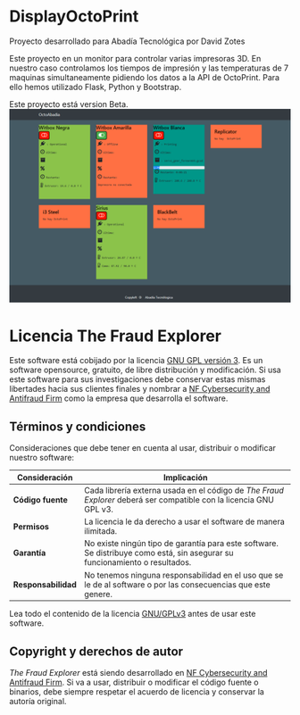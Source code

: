# DisplayOctoPrint
Proyecto desarrollado para Abadía Tecnológica por David Zotes

Este proyecto en un monitor para controlar varias impresoras 3D. En nuestro caso controlamos los tiempos de impresión y las temperaturas de 7 maquinas simultaneamente pidiendo los datos a la API de OctoPrint.
Para ello hemos utilizado Flask, Python y Bootstrap.

Este proyecto está version Beta.
![alt text](https://github.com/AbadiaTecnologica/DisplayOctoAbadia/blob/master/Monitor.PNG)



# Licencia The Fraud Explorer

Este software está cobijado por la licencia [GNU GPL versión 3](http://www.gnu.org/licenses/gpl-3.0.html). Es un software opensource, gratuito, de libre distribución y modificación. Si usa este software para sus investigaciones debe conservar estas mismas libertades hacia sus clientes finales y nombrar a [NF Cybersecurity and Antifraud Firm](https://www.nfsec.company) como la empresa que desarrolla el software.


## Términos y condiciones

Consideraciones que debe tener en cuenta al usar, distribuir o modificar nuestro software:

Consideración | Implicación
------------- | -----------
**Código fuente** | Cada librería externa usada en el código de _The Fraud Explorer_ deberá ser compatible con la licencia GNU GPL v3.
**Permisos** | La licencia le da derecho a usar el software de manera ilimitada.
**Garantía** | No existe ningún tipo de garantía para este software. Se distribuye como está, sin asegurar su funcionamiento o resultados.
**Responsabilidad** | No tenemos ninguna responsabilidad en el uso que se le de al software o por las consecuencias que este genere.

Lea todo el contenido de la licencia [GNU/GPLv3](http://www.gnu.org/licenses/gpl-3.0.html) antes de usar este software.

## Copyright y derechos de autor

_The Fraud Explorer_ está siendo desarrollado en [NF Cybersecurity and Antifraud Firm](https://nfsec.company). Si va a usar, distribuir o modificar el código fuente o binarios, debe siempre respetar el acuerdo de licencia y conservar la autoría original.

